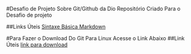 #Desafio de Projeto Sobre Git/Github da Dio
Repositório Criado Para o Desafio de projeto

##Links Úteis
[Sintaxe Básica Markdown](https://www.markdownguide.org/basic-syntax/)

#Para Fazer o Download Do Git Para Linux Acesse o Link Abaixo
##Link Úteis
[link para download](https://git-scm.com/download/linux)


